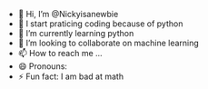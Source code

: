 - 👋 Hi, I’m @Nickyisanewbie
- 👀 I start praticing coding because of python
- 🌱 I’m currently learning python
- 💞️ I’m looking to collaborate on machine learning 
- 📫 How to reach me ...
- 😄 Pronouns: 
- ⚡ Fun fact: I am bad at math

<!---
Nickyisanewbie/Nickyisanewbie is a ✨ special ✨ repository because its `README.md` (this file) appears on your GitHub profile.
You can click the Preview link to take a look at your changes.
--->
